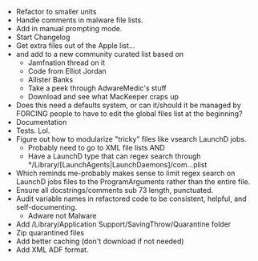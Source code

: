- Refactor to smaller units
- Handle comments in malware file lists.
- Add in manual prompting mode.
- Start Changelog
- Get extra files out of the Apple list...
- and add to a new community curated list based on
	- Jamfnation thread on it
	- Code from Elliot Jordan
	- Allister Banks
	- Take a peek through AdwareMedic's stuff
	- Download and see what MacKeeper craps up
- Does this need a defaults system, or can it/should it be managed by FORCING people to have to edit the global files list at the beginning?
- Documentation
- Tests. Lol.
- Figure out how to modularize "tricky" files like vsearch LaunchD jobs.
	- Probably need to go to XML file lists AND
	- Have a LaunchD type that can regex search through */Library/[LaunchAgents|LaunchDaemons]/com.<something>.<something>.plist
- Which reminds me-probably makes sense to limit regex search on LaunchD jobs files to the ProgramArguments rather than the entire file.
- Ensure all docstrings/comments sub 73 length, punctuated.
- Audit variable names in refactored code to be consistent, helpful, and self-documenting.
	- Adware not Malware
- Add /Library/Application Support/SavingThrow/Quarantine folder
- Zip quarantined files
- Add better caching (don't download if not needed)
- Add XML ADF format.